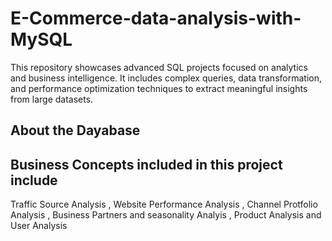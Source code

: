 # E-Commerce-data-analysis-with-MySQL
This repository showcases advanced SQL projects focused on analytics and business intelligence. It includes complex queries, data transformation, and performance optimization techniques to extract meaningful insights from large datasets.

## About the Dayabase 

## Business Concepts included in this project include

Traffic Source Analysis , Website Performance Analysis , Channel Protfolio Analysis , Business Partners and seasonality Analyis , Product Analysis and User Analysis 




